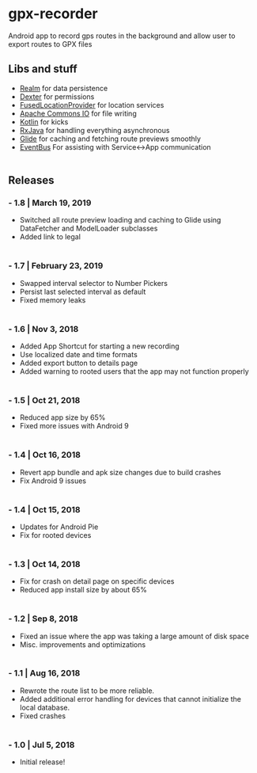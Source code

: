 # gpx-recorder

Android app to record gps routes in the background and allow user to export routes to GPX files

## Libs and stuff 

- [Realm](https://www.realm.io) for data persistence
- [Dexter](https://github.com/Karumi/Dexter) for permissions
- [FusedLocationProvider](https://developers.google.com/android/reference/com/google/android/gms/location/FusedLocationProviderClient) for location services
- [Apache Commons IO](https://commons.apache.org/proper/commons-io/) for file writing
- [Kotlin](https://kotlinlang.org/) for kicks
- [RxJava](https://github.com/ReactiveX/RxJava) for handling everything asynchronous
- [Glide](https://github.com/bumptech/glide) for caching and fetching route previews smoothly
- [EventBus](https://github.com/greenrobot/EventBus) For assisting with Service<->App communication
<br><br>

## Releases
### - 1.8 | March 19, 2019
- Switched all route preview loading and caching to Glide using DataFetcher and ModelLoader subclasses
- Added link to legal
<br><br>
### - 1.7 | February 23, 2019
- Swapped interval selector to Number Pickers
- Persist last selected interval as default
- Fixed memory leaks
<br><br>
### - 1.6 | Nov 3, 2018
- Added App Shortcut for starting a new recording
- Use localized date and time formats
- Added export button to details page
- Added warning to rooted users that the app may not function properly
<br><br>
### - 1.5 | Oct 21, 2018
- Reduced app size by 65%
- Fixed more issues with Android 9
<br><br>
### - 1.4 | Oct 16, 2018
- Revert app bundle and apk size changes due to build crashes
- Fix Android 9 issues
<br><br>
### - 1.4 | Oct 15, 2018
- Updates for Android Pie
- Fix for rooted devices
<br><br>
### - 1.3 | Oct 14, 2018
- Fix for crash on detail page on specific devices
- Reduced app install size by about 65%
<br><br>
### - 1.2 | Sep 8, 2018
- Fixed an issue where the app was taking a large amount of disk space
- Misc. improvements and optimizations
<br><br>
### - 1.1 | Aug 16, 2018
- Rewrote the route list to be more reliable. 
- Added additional error handling for devices that cannot initialize the local database.
- Fixed crashes
<br><br>
### - 1.0 | Jul 5, 2018
- Initial release!
